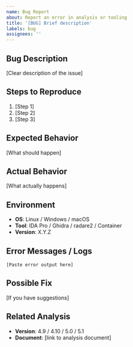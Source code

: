 ```yaml
---
name: Bug Report
about: Report an error in analysis or tooling
title: '[BUG] Brief description'
labels: bug
assignees: ''
---
```


## Bug Description

[Clear description of the issue]

## Steps to Reproduce

1. [Step 1]
2. [Step 2]
3. [Step 3]

## Expected Behavior

[What should happen]

## Actual Behavior

[What actually happens]

## Environment

- **OS**: Linux / Windows / macOS
- **Tool**: IDA Pro / Ghidra / radare2 / Container
- **Version**: X.Y.Z

## Error Messages / Logs

```
[Paste error output here]
```

## Possible Fix

[If you have suggestions]

## Related Analysis

- **Version**: 4.9 / 4.10 / 5.0 / 5.1
- **Document**: [link to analysis document]
